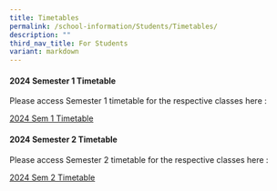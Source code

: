 ```yaml
---
title: Timetables
permalink: /school-information/Students/Timetables/
description: ""
third_nav_title: For Students
variant: markdown
---
```

#### **2024 Semester 1 Timetable**

Please access Semester 1 timetable for the respective classes here : 

[2024 Sem 1 Timetable](/files/2024_Sem1_Timetable_Classes_ver3h3_Term_2_snack_break.pdf)

#### **2024 Semester 2 Timetable**

Please access Semester 2 timetable for the respective classes here : 

[2024 Sem 2 Timetable](/files/Timetable_2024_Sem2_ver3h2_Classes_only.pdf)